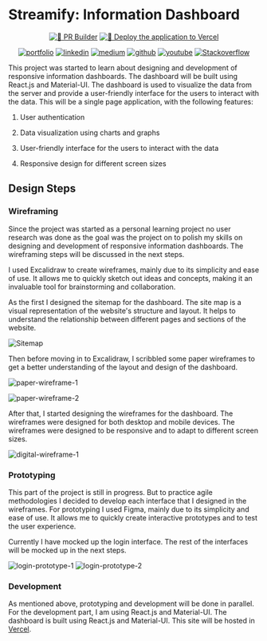 # Streamify: Information Dashboard

<div align="center">
  <a href="https://github.com/Achintha444/Streamify/blob/main/.github/workflows/pr-builder.yml"><img src="https://github.com/Achintha444/Streamify/actions/workflows/pr-builder.yml/badge.svg" alt="👷 PR Builder"></a>
  <a href="https://github.com/Achintha444/Streamify/blob/main/.github/workflows/deploy.yml"><img src="https://github.com/Achintha444/Streamify/actions/workflows/deploy.yml/badge.svg" alt="🚀 Deploy the application to Vercel"></a>
  
  <a href="https://achintha-isuru.vercel.app/"><img src="https://img.shields.io/badge/view_my-portfolio-violet" alt="portfolio"></a>
  <a href="https://www.linkedin.com/in/achintha-isuru/"><img src="https://img.shields.io/badge/Linkedin-%230077B5.svg?logo=linkedin&logoColor=white" alt="linkedin"></a>
  <a href="https://medium.com/@achinthaisuru444"><img src="https://img.shields.io/badge/Medium-%23000000.svg?logo=medium&logoColor=white" alt="medium"></a>
  <a href="https://github.com/Achintha444"><img src="https://img.shields.io/badge/GitHub-%23121011.svg?logo=github&logoColor=white" alt="github"></a>
<a href="https://www.youtube.com/@achinthaisuru8047"><img src="https://img.shields.io/badge/YouTube-%23FF0000.svg?logo=YouTube&logoColor=white" alt="youtube"></a>
  <a href="https://stackoverflow.com/users/10601286/achintha-isuru"><img src="https://img.shields.io/badge/Stackoverflow-orange" alt="Stackoverflow"></a>
</div>

This project was started to learn about designing and development of responsive information dashboards. The dashboard will be built using React.js and Material-UI. The dashboard is used to visualize the data from the server and provide a user-friendly interface for the users to interact with the data. This will be a single page application, with the following features:

1. User authentication

2. Data visualization using charts and graphs

3. User-friendly interface for the users to interact with the data

4. Responsive design for different screen sizes

## Design Steps

### Wireframing

Since the project was started as a personal learning project no user research was done as the goal was the project on to polish my skills on designing and development of responsive information dashboards. The wireframing steps will be discussed in the next steps.

I used Excalidraw to create wireframes, mainly due to its simplicity and ease of use. It allows me to quickly sketch out ideas and concepts, making it an invaluable tool for brainstorming and collaboration.

As the first I designed the sitemap for the dashboard. The site map is a visual representation of the website's structure and layout. It helps to understand the relationship between different pages and sections of the website.

![Sitemap](https://github.com/Achintha444/Streamify/blob/main/readme-assets/streamify-1.webp)

Then before moving in to Excalidraw, I scribbled some paper wireframes to get a better understanding of the layout and design of the dashboard.

![paper-wireframe-1](https://github.com/Achintha444/Streamify/blob/main/readme-assets/streamify-3.webp)

![paper-wireframe-2](https://github.com/Achintha444/Streamify/blob/main/readme-assets/streamify-4.webp)

After that, I started designing the wireframes for the dashboard. The wireframes were designed for both desktop and mobile devices. The wireframes were designed to be responsive and to adapt to different screen sizes.

![digital-wireframe-1](https://github.com/Achintha444/Streamify/blob/main/readme-assets/streamify-2.webp)

### Prototyping
This part of the project is still in progress. But to practice agile methodologies I decided to develop each interface that I designed in the wireframes. For prototyping I used Figma, mainly due to its simplicity and ease of use. It allows me to quickly create interactive prototypes and to test the user experience.

Currently I have mocked up the login interface. The rest of the interfaces will be mocked up in the next steps.

![login-prototype-1](https://github.com/Achintha444/Streamify/blob/main/readme-assets/streamify-5.webp)
![login-prototype-2](https://github.com/Achintha444/Streamify/blob/main/readme-assets/streamify-6.webp)

### Development
As mentioned above, prototyping and development will be done in parallel. For the development part, I am using React.js and Material-UI. The dashboard is built using React.js and Material-UI. This site will be hosted in [Vercel](https://streamify-gilt.vercel.app/).
